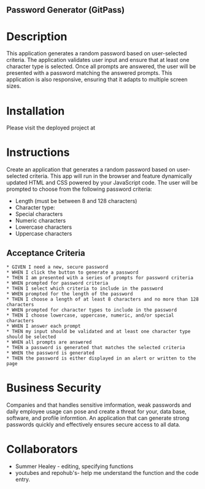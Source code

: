 ## Password Generator (GitPass)

# Description
This application generates a random password based on user-selected criteria. The application validates user input and ensure that at least one character type is selected. Once all prompts are answered, the user will be presented with a password matching the answered prompts. This application is also responsive, ensuring that it adapts to multiple screen sizes.
# Installation
Please visit the deployed project at

# Instructions
Create an application that generates a random password based on user-selected criteria. This app will run in the browser and feature dynamically updated HTML and CSS powered by your JavaScript code. The user will be prompted to choose from the following password criteria:
* Length (must be between 8 and 128 characters)
* Character type:
* Special characters
* Numeric characters
* Lowercase characters
* Uppercase characters

## Acceptance Criteria
```
* GIVEN I need a new, secure password
* WHEN I click the button to generate a password
* THEN I am presented with a series of prompts for password criteria
* WHEN prompted for password criteria
* THEN I select which criteria to include in the password
* WHEN prompted for the length of the password
* THEN I choose a length of at least 8 characters and no more than 128 characters
* WHEN prompted for character types to include in the password
* THEN I choose lowercase, uppercase, numeric, and/or special characters
* WHEN I answer each prompt
* THEN my input should be validated and at least one character type should be selected
* WHEN all prompts are answered
* THEN a password is generated that matches the selected criteria
* WHEN the password is generated
* THEN the password is either displayed in an alert or written to the page
```

# Business Security

Companies and that handles sensitive imformation, weak passwords and daily employee usage can pose and create a threat for your, data base, software, and profile informtion. An application that can generate strong passwords quickly and effectively ensures secure access to all data.

# Collaborators
* Summer Healey - editing, specifying functions
* youtubes and repohub's- help me understand the function and the code entry.



